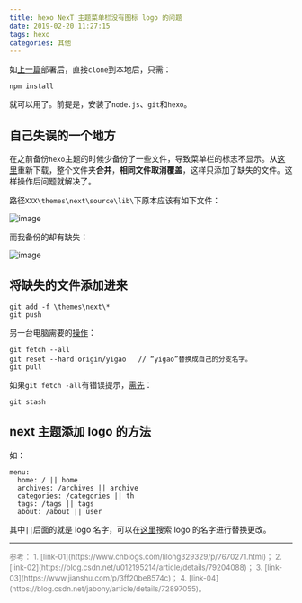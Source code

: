 ```yaml
---
title: hexo NexT 主题菜单栏没有图标 logo 的问题
date: 2019-02-20 11:27:15
tags: hexo
categories: 其他
---
```


如[上一篇](https://www.andyvj.com/2019/02/19/190219-03/)部署后，直接`clone`到本地后，只需：
```
npm install
```
就可以用了。前提是，安装了`node.js`、`git`和`hexo`。

<!--more-->

## 自己失误的一个地方

在之前备份`hexo`主题的时候少备份了一些文件，导致菜单栏的标志不显示。从[这里](https://github.com/yanchangyou/hexo-theme-next)重新下载，整个文件夹**合并**，**相同文件取消覆盖**，这样只添加了缺失的文件。这样操作后问题就解决了。

路径`XXX\themes\next\source\lib\`下原本应该有如下文件：

![image](http://image.huvjie.com/190220-01_img01.jpg)

而我备份的却有缺失：

![image](http://image.huvjie.com/190220-01_img02.jpg)

## 将缺失的文件添加进来

```
git add -f \themes\next\*
git push
```

另一台电脑需要的[操作](https://vimsky.com/article/3679.html)：
```
git fetch --all  
git reset --hard origin/yigao   // “yigao”替换成自己的分支名字。
git pull
```
如果`git fetch -all`有错误提示，[需先](https://blog.csdn.net/lincyang/article/details/21519333)：
```
git stash
```

## next 主题添加 logo 的方法

如：

```
menu:
  home: / || home
  archives: /archives || archive
  categories: /categories || th
  tags: /tags || tags
  about: /about || user
```  

其中`||`后面的就是 logo 名字，可以在[这里](https://fontawesome.com/icons?from=io)搜索 logo 的名字进行替换更改。


---
<font size=2 color="gray">
参考：  
1. [link-01](https://www.cnblogs.com/lilong329329/p/7670271.html)；
2. [link-02](https://blog.csdn.net/u012195214/article/details/79204088)；
3. [link-03](https://www.jianshu.com/p/3ff20be8574c)；
4. [link-04](https://blog.csdn.net/jabony/article/details/72897055)。
</font>
